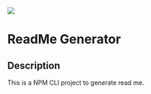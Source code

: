 ![](https://img.shields.io/badge/License-ISC-green)
# ReadMe Generator

## Description
This is a NPM CLI project to generate read me.
